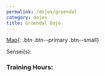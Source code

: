 ```yaml
---
permalink: /dojos/groendal
category: dojos
title: Groendal Dojo
---
```


[Map](https://goo.gl/maps/rQnpYpvKKdS2){: .btn .btn--primary .btn--small}

Sensei(s): 

### Training Hours:

<br>


